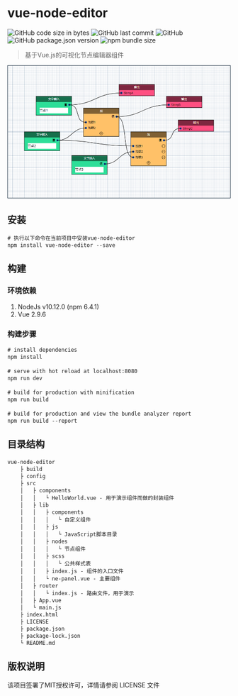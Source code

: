 # vue-node-editor

![GitHub code size in bytes](https://img.shields.io/github/languages/code-size/cambridgejames/vue-node-editor)
![GitHub last commit](https://img.shields.io/github/last-commit/cambridgejames/vue-node-editor)
![GitHub](https://img.shields.io/github/license/cambridgejames/vue-node-editor)
![GitHub package.json version](https://img.shields.io/github/package-json/v/cambridgejames/vue-node-editor)
![npm bundle size](https://img.shields.io/bundlephobia/min/vue-node-editor)

> 基于Vue.js的可视化节点编辑器组件

![](./imgs/ne-panel.png)

## 安装

```$xslt
# 执行以下命令在当前项目中安装vue-node-editor
npm install vue-node-editor --save
```

## 构建

### 环境依赖

1. NodeJs v10.12.0 (npm 6.4.1)
2. Vue 2.9.6

### 构建步骤

```$xslt
# install dependencies
npm install

# serve with hot reload at localhost:8080
npm run dev

# build for production with minification
npm run build

# build for production and view the bundle analyzer report
npm run build --report
```

## 目录结构

```$xslt
vue-node-editor
    ├ build
    ├ config
    ├ src
    │   ├ components
    │   │   └ HelloWorld.vue - 用于演示组件而做的封装组件
    │   ├ lib
    │   │   ├ components
    │   │   │   └ 自定义组件
    │   │   ├ js
    │   │   │   └ JavaScript脚本目录
    │   │   ├ nodes
    │   │   │   └ 节点组件
    │   │   ├ scss
    │   │   │   └ 公共样式表
    │   │   ├ index.js - 组件的入口文件
    │   │   └ ne-panel.vue - 主要组件
    │   ├ router
    │   │   └ index.js - 路由文件，用于演示
    │   ├ App.vue
    │   └ main.js
    ├ index.html
    ├ LICENSE
    ├ package.json
    ├ package-lock.json
    └ README.md
```

## 版权说明

该项目签署了MIT授权许可，详情请参阅 LICENSE 文件
